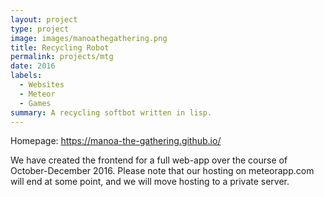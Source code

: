 ```yaml
---
layout: project
type: project
image: images/manoathegathering.png
title: Recycling Robot
permalink: projects/mtg
date: 2016
labels:
  - Websites
  - Meteor
  - Games
summary: A recycling softbot written in lisp.
---
```


Homepage: https://manoa-the-gathering.github.io/

We have created the frontend for a full web-app over the course of October-December 2016.
Please note that our hosting on meteorapp.com will end at some point, and we will move hosting to a private server.